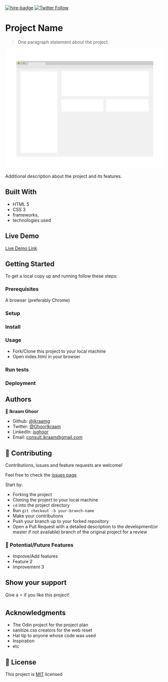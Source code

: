 [![hire-badge](https://img.shields.io/badge/Consult%20/%20Hire%20Ikraam-Click%20to%20Contact-brightgreen)](mailto:consult.ikraam@gmail.com) [![Twitter Follow](https://img.shields.io/twitter/follow/GhoorIkraam?label=Follow%20Ikraam%20on%20Twitter&style=social)](https://twitter.com/GhoorIkraam)

# Project Name

> One paragraph statement about the project.

![screenshot](ss.png)

Additional description about the project and its features.

## Built With

- HTML 5
- CSS 3
- frameworks,
- technologies used

## Live Demo

[Live Demo Link](https://ikraamg.github.io/<REPO_NAME>)

## Getting Started

To get a local copy up and running follow these steps:

### Prerequisites

A browser (preferably Chrome)

### Setup

### Install

### Usage

- Fork/Clone this project to your local machine
- Open index.html in your browser

### Run tests

### Deployment

## Authors

👤 **Ikraam Ghoor**

- Github: [@ikraamg](https://github.com/ikraamg)
- Twitter: [@GhoorIkraam](https://twitter.com/GhoorIkraam)
- LinkedIn: [isghoor](https://linkedin.com/isghoor)
- Email: [consult.ikraam@gmail.com](mailto:consult.ikraam@gmail.com)

## 🤝 Contributing

Contributions, issues and feature requests are welcome!

Feel free to check the [issues page](https://github.com/ikraamg/<REPO_NAME>/issues)

Start by:

- Forking the project
- Cloning the project to your local machine
- `cd` into the project directory
- Run `git checkout -b your-branch-name`
- Make your contributions
- Push your branch up to your forked repository
- Open a Pull Request with a detailed description to the development(or master if not available) branch of the original project for a review

### 🚀 Potential/Future Features

- Improve/Add features
- Feature 2
- Improvement 3

## Show your support

Give a ⭐️ if you like this project!

## Acknowledgments

- The Odin project for the project plan
- sanitize.css creators for the web reset
- Hat tip to anyone whose code was used
- Inspiration
- etc

## 📝 License

This project is [MIT](LICENSE.md) licensed
